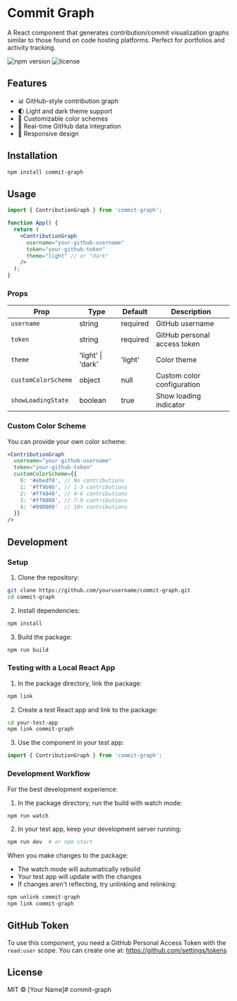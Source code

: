 # Commit Graph

A React component that generates contribution/commit visualization graphs similar to those found on code hosting platforms. Perfect for portfolios and activity tracking.

![npm version](https://img.shields.io/npm/v/commit-graph)
![license](https://img.shields.io/npm/l/commit-graph)

## Features

- 📊 GitHub-style contribution graph
- 🌓 Light and dark theme support
- 🎨 Customizable color schemes
- 🔄 Real-time GitHub data integration
- 📱 Responsive design

## Installation

```bash
npm install commit-graph
```

## Usage

```jsx
import { ContributionGraph } from 'commit-graph';

function App() {
  return (
    <ContributionGraph 
      username="your-github-username"
      token="your-github-token"
      theme="light" // or "dark"
    />
  );
}
```

### Props

| Prop | Type | Default | Description |
|------|------|---------|-------------|
| `username` | string | required | GitHub username |
| `token` | string | required | GitHub personal access token |
| `theme` | 'light' \| 'dark' | 'light' | Color theme |
| `customColorScheme` | object | null | Custom color configuration |
| `showLoadingState` | boolean | true | Show loading indicator |

### Custom Color Scheme

You can provide your own color scheme:

```jsx
<ContributionGraph 
  username="your-github-username"
  token="your-github-token"
  customColorScheme={{
    0: '#ebedf0', // No contributions
    1: '#ff9b9b', // 1-3 contributions
    2: '#ff4040', // 4-6 contributions
    3: '#ff0000', // 7-9 contributions
    4: '#990000'  // 10+ contributions
  }}
/>
```

## Development

### Setup

1. Clone the repository:
```bash
git clone https://github.com/yourusername/commit-graph.git
cd commit-graph
```

2. Install dependencies:
```bash
npm install
```

3. Build the package:
```bash
npm run build
```

### Testing with a Local React App

1. In the package directory, link the package:
```bash
npm link
```

2. Create a test React app and link to the package:
```bash
cd your-test-app
npm link commit-graph
```

3. Use the component in your test app:
```jsx
import { ContributionGraph } from 'commit-graph';
```

### Development Workflow

For the best development experience:

1. In the package directory, run the build with watch mode:
```bash
npm run watch
```

2. In your test app, keep your development server running:
```bash
npm run dev  # or npm start
```

When you make changes to the package:
- The watch mode will automatically rebuild
- Your test app will update with the changes
- If changes aren't reflecting, try unlinking and relinking:
```bash
npm unlink commit-graph
npm link commit-graph
```

## GitHub Token

To use this component, you need a GitHub Personal Access Token with the `read:user` scope. You can create one at: https://github.com/settings/tokens

## License

MIT © [Your Name]# commit-graph
